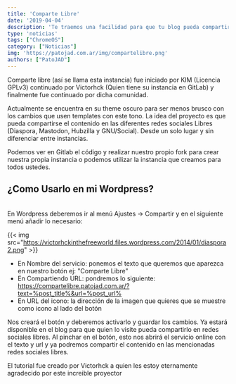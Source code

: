 ```yaml
---
title: 'Comparte Libre'
date: '2019-04-04'
description: 'Te traemos una facilidad para que tu blog pueda compartir en las redes sociales libres sin problemas'
type: 'noticias'
tags: ["ChromeOS"]
category: ["Noticias"]
img: 'https://patojad.com.ar/img/compartelibre.png'
authors: ["PatoJAD"]
---
```


Comparte libre (así se llama esta instancia) fue iniciado por KIM (Licencia GPLv3) continuado por Victorhck (Quien tiene su instancia en GitLab) y finalmente fue continuado por dicha comunidad.

Actualmente se encuentra en su theme oscuro para ser menos brusco con los cambios que usen templates con este tono. La idea del proyecto es que pueda compartirse el contenido en las diferentes redes sociales Libres (Diaspora, Mastodon, Hubzilla y GNU/Social). Desde un solo lugar y sin diferenciar entre instancias.

Podemos ver en Gitlab el código y realizar nuestro propio fork para crear nuestra propia instancia o podemos utilizar la instancia que creamos para todos ustedes.

## ¿Como Usarlo en mi Wordpress?
<br/>
En Wordpress deberemos ir al menú Ajustes → Compartir y en el siguiente menú añadir lo necesario:

{{< img src="https://victorhckinthefreeworld.files.wordpress.com/2014/01/diaspora2.png" >}}

* En Nombre del servicio: ponemos el texto que queremos que aparezca en nuestro botón ej: "Comparte Libre"
* En Compartiendo URL: pondremos lo siguiente: https://compartelibre.patojad.com.ar/?text=%post_title%&url=%post_url%
* En URL del icono: la dirección de la imagen que quieres que se muestre como icono al lado del botón

Nos creará el botón y deberemos activarlo y guardar los cambios. Ya estará disponible en el blog para que quien lo visite pueda compartirlo en redes sociales libres.
Al pinchar en el botón, esto nos abrirá el servicio online con el texto y url y ya podremos compartir el contenido en las mencionadas redes sociales libres.

El tutorial fue creado por Victorhck a quien les estoy eternamente agradecido por este increible proyector
